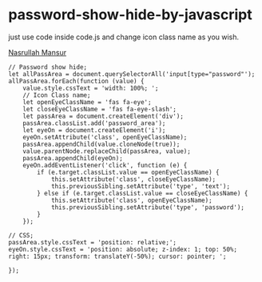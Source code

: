 # password-show-hide-by-javascript

just use code inside code.js and change icon class name as you wish.

<a href="http://divinecoder.com">Nasrullah Mansur</a>


    // Password show hide;
    let allPassArea = document.querySelectorAll('input[type="password"');
    allPassArea.forEach(function (value) {
        value.style.cssText = 'width: 100%; ';
        // Icon Class name;
        let openEyeClassName = 'fas fa-eye';
        let closeEyeClassName = 'fas fa-eye-slash';
        let passArea = document.createElement('div');
        passArea.classList.add('password_area');
        let eyeOn = document.createElement('i');
        eyeOn.setAttribute('class', openEyeClassName);
        passArea.appendChild(value.cloneNode(true));
        value.parentNode.replaceChild(passArea, value);
        passArea.appendChild(eyeOn);
        eyeOn.addEventListener('click', function (e) {
            if (e.target.classList.value == openEyeClassName) {
                this.setAttribute('class', closeEyeClassName);
                this.previousSibling.setAttribute('type', 'text');
            } else if (e.target.classList.value == closeEyeClassName) {
                this.setAttribute('class', openEyeClassName);
                this.previousSibling.setAttribute('type', 'password');
            }
        });

    // CSS;
    passArea.style.cssText = 'position: relative;';
    eyeOn.style.cssText = 'position: absolute; z-index: 1; top: 50%; right: 15px; transform: translateY(-50%); cursor: pointer; ';

    });

